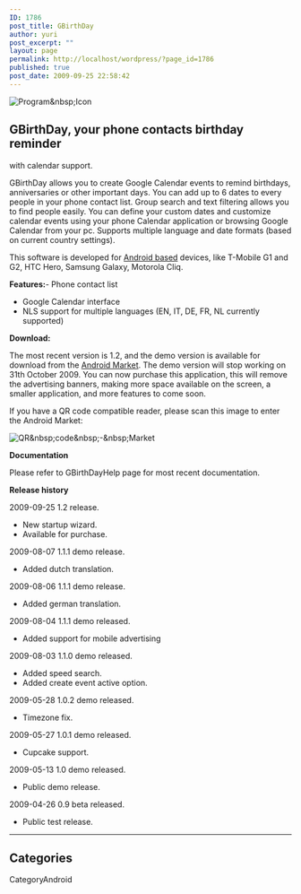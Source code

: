 ```yaml
---
ID: 1786
post_title: GBirthDay
author: yuri
post_excerpt: ""
layout: page
permalink: http://localhost/wordpress/?page_id=1786
published: true
post_date: 2009-09-25 22:58:42
---
```

<p><img src="/images/GBirthDay/icon.png" alt="Program&amp;nbsp;Icon" title="Program&amp;nbsp;Icon" /></p>
<h2>GBirthDay, your phone contacts birthday reminder</h2>
<p>with calendar support.</p>
<p>GBirthDay allows you to create Google Calendar events to remind birthdays, anniversaries or other important days. You can add up to 6 dates to every people in your phone contact list. Group search and text filtering allows you to find people easily. You can define your custom dates and customize calendar events using your phone Calendar application or browsing Google Calendar from your pc. Supports multiple language and date formats (based on current country settings).</p>
<p>This software is developed for <a href="http://www.android.com/">Android based</a> devices, like T-Mobile G1 and G2, HTC Hero, Samsung Galaxy, Motorola Cliq.</p>
<p><strong>Features:</strong>- Phone contact list</p>
<ul>
<li>Google Calendar interface</li>
<li>NLS support for multiple languages (EN, IT, DE, FR, NL currently supported)</li>
</ul>
<p><strong>Download:</strong></p>
<p>The most recent version is 1.2, and the demo version is available for download from the <a href="com.os2power.web.GBirthDay">Android Market</a>. The demo version will stop working on 31th October 2009. You can now purchase this application, this will remove the advertising banners, making more space available on the screen, a smaller application, and more features to come soon.</p>
<p>If you have a QR code compatible reader, please scan this image to enter the Android Market:</p>
<p><img src="/images/GBirthDay/market.png" alt="QR&amp;nbsp;code&amp;nbsp;-&amp;nbsp;Market" title="QR&amp;nbsp;code&amp;nbsp;-&amp;nbsp;Market" /></p>
<p><strong>Documentation</strong></p>
<p>Please refer to GBirthDayHelp page for most recent documentation.</p>
<p><strong>Release history</strong></p>
<p>2009-09-25 1.2 release. </p>
<ul>
<li>New startup wizard.</li>
<li>Available for purchase.</li>
</ul>
<p>2009-08-07 1.1.1 demo release. </p>
<ul>
<li>Added dutch translation.</li>
</ul>
<p>2009-08-06 1.1.1 demo release. </p>
<ul>
<li>Added german translation.</li>
</ul>
<p>2009-08-04 1.1.1 demo released. </p>
<ul>
<li>Added support for mobile advertising</li>
</ul>
<p>2009-08-03 1.1.0 demo released. </p>
<ul>
<li>Added speed search.</li>
<li>Added create event active option.</li>
</ul>
<p>2009-05-28 1.0.2 demo released. </p>
<ul>
<li>Timezone fix.</li>
</ul>
<p>2009-05-27 1.0.1 demo released. </p>
<ul>
<li>Cupcake support.</li>
</ul>
<p>2009-05-13 1.0 demo released. </p>
<ul>
<li>Public demo release.</li>
</ul>
<p>2009-04-26 0.9 beta released. </p>
<ul>
<li>Public test release.</li>
</ul>
<hr />
<h2>Categories</h2>
<p>CategoryAndroid</p>
